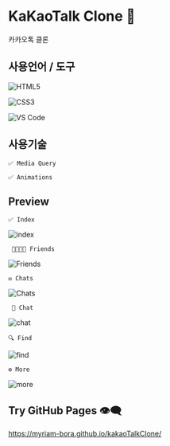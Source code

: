 # KaKaoTalk Clone 💬

카카오톡 클론
    

## 사용언어 / 도구

![HTML5](https://img.shields.io/badge/-HTML5-%23E44D27?style=flat-square&logo=html5&logoColor=ffffff)

![CSS3](https://img.shields.io/badge/-CSS3-%231572B6?style=flat-square&logo=css3)

![VS Code](http://img.shields.io/badge/-VS%20Code-007ACC?style=flat-square&logo=visual-studio-code)


## 사용기술

    ✅ Media Query
    
    ✅ Animations

## Preview 

	✅ Index
  ![index](screen-shot/index.PNG)


	 👨‍👩‍👧‍👦 Friends
 
![Friends](screen-shot/friends.PNG)


	✉ Chats
 
![Chats](screen-shot/chats.PNG)


  	 📃 Chat
 
![chat](screen-shot/chat.PNG)


 	🔍 Find 
 
![find](screen-shot/find.PNG)

  
	⚙ More
  
![more](screen-shot/more.PNG)
  
 



## Try GitHub Pages 👁‍🗨  

https://myriam-bora.github.io/kakaoTalkClone/
